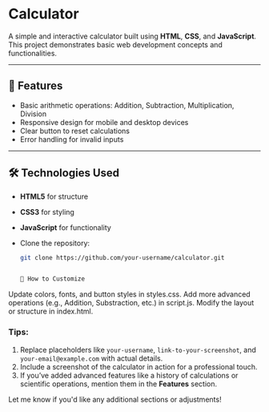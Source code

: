  # Calculator

A simple and interactive calculator built using **HTML**, **CSS**, and **JavaScript**. This project demonstrates basic web development concepts and functionalities.

---

## 🚀 Features
- Basic arithmetic operations: Addition, Subtraction, Multiplication, Division
- Responsive design for mobile and desktop devices
- Clear button to reset calculations
- Error handling for invalid inputs

---
## 🛠️ Technologies Used
- **HTML5** for structure
- **CSS3** for styling
- **JavaScript** for functionality

- Clone the repository:
   ```bash
   git clone https://github.com/your-username/calculator.git


   🌟 How to Customize
Update colors, fonts, and button styles in styles.css.
Add more advanced operations (e.g., Addition, Substraction, etc.) in script.js.
Modify the layout or structure in index.html.


### Tips:
1. Replace placeholders like `your-username`, `link-to-your-screenshot`, and `your-email@example.com` with actual details.
2. Include a screenshot of the calculator in action for a professional touch.
3. If you’ve added advanced features like a history of calculations or scientific operations, mention them in the **Features** section.

Let me know if you'd like any additional sections or adjustments!
